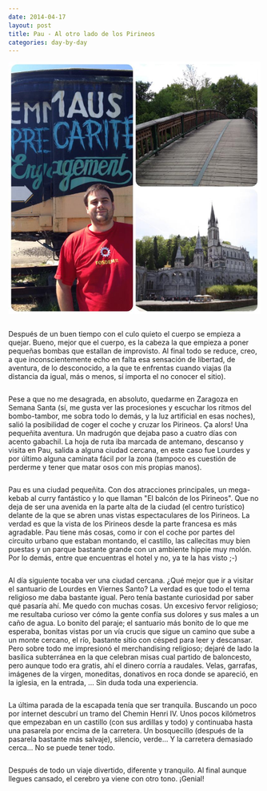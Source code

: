 ```yaml
---
date: 2014-04-17
layout: post
title: Pau - Al otro lado de los Pirineos
categories: day-by-day
---
```


[![Pau - Lourdes - Chemin Henri IV - Miky - Miguel](/images/blog/Pau-Lourdes-HenriIV-Miky.jpg)](/images/blog/Pau-Lourdes-HenriIV-Miky.jpg)
<pre></pre>
Después de un buen tiempo con el culo quieto el cuerpo se empieza a quejar. Bueno, mejor que el cuerpo, es la cabeza la que empieza a poner pequeñas bombas que estallan de improvisto. Al final todo se reduce, creo, a que inconscientemente echo en falta esa sensación de libertad, de aventura, de lo desconocido, a la que te enfrentas cuando viajas (la distancia da igual, más o menos, sí importa el no conocer el sitio).
<pre></pre>
Pese a que no me desagrada, en absoluto, quedarme en Zaragoza en Semana Santa (sí, me gusta ver las procesiones y escuchar los ritmos del bombo-tambor, me sobra todo lo demás, y la luz artificial en esas noches), salió la posibilidad de coger el coche y cruzar los Pirineos. Ça alors! Una pequeñita aventura. Un madrugón que dejaba paso a cuatro días con acento gabachil. La hoja de ruta iba marcada de antemano, descanso y visita en Pau, salida a alguna ciudad cercana, en este caso fue Lourdes y por último alguna caminata fácil por la zona (tampoco es cuestión de perderme y tener que matar osos con mis propias manos).
<pre></pre>
Pau es una ciudad pequeñita. Con dos atracciones principales, un mega-kebab al curry fantástico y lo que llaman "El balcón de los Pirineos". Que no deja de ser una avenida en la parte alta de la ciudad (el centro turístico) delante de la que se abren unas vistas espectaculares de los Pirineos. La verdad es que la vista de los Pirineos desde la parte francesa es más agradable. Pau tiene más cosas, como ir con el coche por partes del circuito urbano que estaban montando, el castillo, las callecitas muy bien puestas y un parque bastante grande con un ambiente hippie muy molón. Por lo demás, entre que encuentras el hotel y no, ya te la has visto ;-)
<pre></pre>
Al día siguiente tocaba ver una ciudad cercana. ¿Qué mejor que ir a visitar el santuario de Lourdes en Viernes Santo? La verdad es que todo el tema religioso me daba bastante igual. Pero tenía bastante curiosidad por saber qué pasaría ahí. Me quedo con muchas cosas. Un excesivo fervor religioso; me resultaba curioso ver cómo la gente confía sus dolores y sus males a un caño de agua. Lo bonito del paraje; el santuario más bonito de lo que me esperaba, bonitas vistas por un vía crucis que sigue un camino que sube a un monte cercano, el río, bastante sitio con césped para leer y descansar. Pero sobre todo me impresionó el merchandising religioso; dejaré de lado la basílica subterránea en la que celebran misas cual partido de baloncesto, pero aunque todo era gratis, ahí el dinero corría a raudales. Velas, garrafas, imágenes de la virgen, moneditas, donativos en roca donde se apareció, en la iglesia, en la entrada, ... Sin duda toda una experiencia.
<pre></pre>
La última parada de la escapada tenía que ser tranquila. Buscando un poco por internet descubrí un tramo del Chemin Henri IV. Unos pocos kilómetros que empezaban en un castillo (con sus ardillas y todo) y continuaba hasta una pasarela por encima de la carretera. Un bosquecillo (después de la pasarela bastante más salvaje), silencio, verde... Y la carretera demasiado cerca... No se puede tener todo.
<pre></pre>
Después de todo un viaje divertido, diferente y tranquilo. Al final aunque llegues cansado, el cerebro ya viene con otro tono. ¡Genial!
